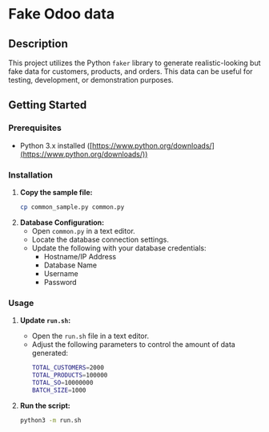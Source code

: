 # Fake Odoo data

## Description
This project utilizes the Python `faker` library to generate realistic-looking but fake data for customers, products, and orders. This data can be useful for testing, development, or demonstration purposes. 

## Getting Started

### Prerequisites

* Python 3.x installed ([https://www.python.org/downloads/](https://www.python.org/downloads/))

### Installation

1. **Copy the sample file:**
   ```bash
   cp common_sample.py common.py
    ```
2. **Database Configuration:**
   * Open `common.py` in a text editor.
   * Locate the database connection settings.
   * Update the following with your database credentials:
     * Hostname/IP Address
     * Database Name
     * Username
     * Password

### Usage

1. **Update `run.sh`:**
   * Open the `run.sh` file in a text editor.
   * Adjust the following parameters to control the amount of data generated:
     ```bash
     TOTAL_CUSTOMERS=2000 
     TOTAL_PRODUCTS=100000 
     TOTAL_SO=10000000  
     BATCH_SIZE=1000 
     ```

2. **Run the script:**
   ```bash
   python3 -m run.sh
